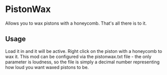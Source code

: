 # PistonWax

Allows you to wax pistons with a honeycomb.  That's all there is to it.

## Usage

Load it in and it will be active.  Right click on the piston with a honeycomb to wax it.
This mod can be configured via the pistonwax.txt file - the only parameter is loudness, so the file is simply a decimal number representing how loud you want waxed pistons to be.